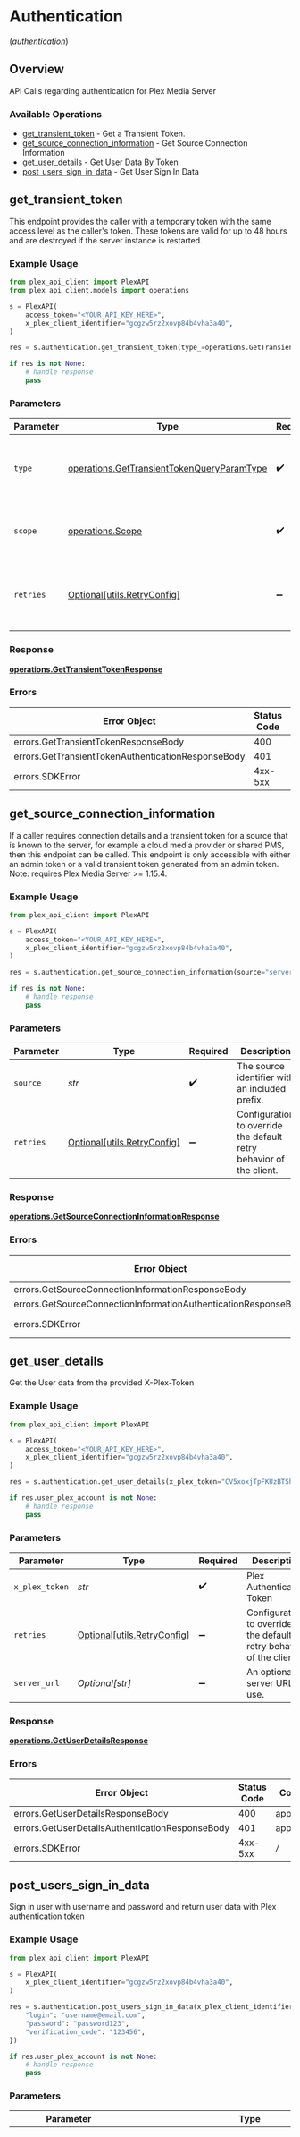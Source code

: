 # Authentication
(*authentication*)

## Overview

API Calls regarding authentication for Plex Media Server


### Available Operations

* [get_transient_token](#get_transient_token) - Get a Transient Token.
* [get_source_connection_information](#get_source_connection_information) - Get Source Connection Information
* [get_user_details](#get_user_details) - Get User Data By Token
* [post_users_sign_in_data](#post_users_sign_in_data) - Get User Sign In Data

## get_transient_token

This endpoint provides the caller with a temporary token with the same access level as the caller's token. These tokens are valid for up to 48 hours and are destroyed if the server instance is restarted.


### Example Usage

```python
from plex_api_client import PlexAPI
from plex_api_client.models import operations

s = PlexAPI(
    access_token="<YOUR_API_KEY_HERE>",
    x_plex_client_identifier="gcgzw5rz2xovp84b4vha3a40",
)

res = s.authentication.get_transient_token(type_=operations.GetTransientTokenQueryParamType.DELEGATION, scope=operations.Scope.ALL)

if res is not None:
    # handle response
    pass

```

### Parameters

| Parameter                                                                                                | Type                                                                                                     | Required                                                                                                 | Description                                                                                              |
| -------------------------------------------------------------------------------------------------------- | -------------------------------------------------------------------------------------------------------- | -------------------------------------------------------------------------------------------------------- | -------------------------------------------------------------------------------------------------------- |
| `type`                                                                                                   | [operations.GetTransientTokenQueryParamType](../../models/operations/gettransienttokenqueryparamtype.md) | :heavy_check_mark:                                                                                       | `delegation` - This is the only supported `type` parameter.                                              |
| `scope`                                                                                                  | [operations.Scope](../../models/operations/scope.md)                                                     | :heavy_check_mark:                                                                                       | `all` - This is the only supported `scope` parameter.                                                    |
| `retries`                                                                                                | [Optional[utils.RetryConfig]](../../models/utils/retryconfig.md)                                         | :heavy_minus_sign:                                                                                       | Configuration to override the default retry behavior of the client.                                      |

### Response

**[operations.GetTransientTokenResponse](../../models/operations/gettransienttokenresponse.md)**

### Errors

| Error Object                                       | Status Code                                        | Content Type                                       |
| -------------------------------------------------- | -------------------------------------------------- | -------------------------------------------------- |
| errors.GetTransientTokenResponseBody               | 400                                                | application/json                                   |
| errors.GetTransientTokenAuthenticationResponseBody | 401                                                | application/json                                   |
| errors.SDKError                                    | 4xx-5xx                                            | */*                                                |


## get_source_connection_information

If a caller requires connection details and a transient token for a source that is known to the server, for example a cloud media provider or shared PMS, then this endpoint can be called. This endpoint is only accessible with either an admin token or a valid transient token generated from an admin token.
Note: requires Plex Media Server >= 1.15.4.


### Example Usage

```python
from plex_api_client import PlexAPI

s = PlexAPI(
    access_token="<YOUR_API_KEY_HERE>",
    x_plex_client_identifier="gcgzw5rz2xovp84b4vha3a40",
)

res = s.authentication.get_source_connection_information(source="server://client-identifier")

if res is not None:
    # handle response
    pass

```

### Parameters

| Parameter                                                           | Type                                                                | Required                                                            | Description                                                         | Example                                                             |
| ------------------------------------------------------------------- | ------------------------------------------------------------------- | ------------------------------------------------------------------- | ------------------------------------------------------------------- | ------------------------------------------------------------------- |
| `source`                                                            | *str*                                                               | :heavy_check_mark:                                                  | The source identifier with an included prefix.                      | server://client-identifier                                          |
| `retries`                                                           | [Optional[utils.RetryConfig]](../../models/utils/retryconfig.md)    | :heavy_minus_sign:                                                  | Configuration to override the default retry behavior of the client. |                                                                     |

### Response

**[operations.GetSourceConnectionInformationResponse](../../models/operations/getsourceconnectioninformationresponse.md)**

### Errors

| Error Object                                                    | Status Code                                                     | Content Type                                                    |
| --------------------------------------------------------------- | --------------------------------------------------------------- | --------------------------------------------------------------- |
| errors.GetSourceConnectionInformationResponseBody               | 400                                                             | application/json                                                |
| errors.GetSourceConnectionInformationAuthenticationResponseBody | 401                                                             | application/json                                                |
| errors.SDKError                                                 | 4xx-5xx                                                         | */*                                                             |


## get_user_details

Get the User data from the provided X-Plex-Token

### Example Usage

```python
from plex_api_client import PlexAPI

s = PlexAPI(
    access_token="<YOUR_API_KEY_HERE>",
    x_plex_client_identifier="gcgzw5rz2xovp84b4vha3a40",
)

res = s.authentication.get_user_details(x_plex_token="CV5xoxjTpFKUzBTShsaf")

if res.user_plex_account is not None:
    # handle response
    pass

```

### Parameters

| Parameter                                                           | Type                                                                | Required                                                            | Description                                                         | Example                                                             |
| ------------------------------------------------------------------- | ------------------------------------------------------------------- | ------------------------------------------------------------------- | ------------------------------------------------------------------- | ------------------------------------------------------------------- |
| `x_plex_token`                                                      | *str*                                                               | :heavy_check_mark:                                                  | Plex Authentication Token                                           | CV5xoxjTpFKUzBTShsaf                                                |
| `retries`                                                           | [Optional[utils.RetryConfig]](../../models/utils/retryconfig.md)    | :heavy_minus_sign:                                                  | Configuration to override the default retry behavior of the client. |                                                                     |
| `server_url`                                                        | *Optional[str]*                                                     | :heavy_minus_sign:                                                  | An optional server URL to use.                                      | http://localhost:8080                                               |

### Response

**[operations.GetUserDetailsResponse](../../models/operations/getuserdetailsresponse.md)**

### Errors

| Error Object                                    | Status Code                                     | Content Type                                    |
| ----------------------------------------------- | ----------------------------------------------- | ----------------------------------------------- |
| errors.GetUserDetailsResponseBody               | 400                                             | application/json                                |
| errors.GetUserDetailsAuthenticationResponseBody | 401                                             | application/json                                |
| errors.SDKError                                 | 4xx-5xx                                         | */*                                             |


## post_users_sign_in_data

Sign in user with username and password and return user data with Plex authentication token

### Example Usage

```python
from plex_api_client import PlexAPI

s = PlexAPI(
    x_plex_client_identifier="gcgzw5rz2xovp84b4vha3a40",
)

res = s.authentication.post_users_sign_in_data(x_plex_client_identifier="gcgzw5rz2xovp84b4vha3a40", request_body={
    "login": "username@email.com",
    "password": "password123",
    "verification_code": "123456",
})

if res.user_plex_account is not None:
    # handle response
    pass

```

### Parameters

| Parameter                                                                                                                                                             | Type                                                                                                                                                                  | Required                                                                                                                                                              | Description                                                                                                                                                           | Example                                                                                                                                                               |
| --------------------------------------------------------------------------------------------------------------------------------------------------------------------- | --------------------------------------------------------------------------------------------------------------------------------------------------------------------- | --------------------------------------------------------------------------------------------------------------------------------------------------------------------- | --------------------------------------------------------------------------------------------------------------------------------------------------------------------- | --------------------------------------------------------------------------------------------------------------------------------------------------------------------- |
| `x_plex_client_identifier`                                                                                                                                            | *Optional[str]*                                                                                                                                                       | :heavy_minus_sign:                                                                                                                                                    | The unique identifier for the client application<br/>This is used to track the client application and its usage<br/>(UUID, serial number, or other number unique per device)<br/> | gcgzw5rz2xovp84b4vha3a40                                                                                                                                              |
| `request_body`                                                                                                                                                        | [Optional[operations.PostUsersSignInDataRequestBody]](../../models/operations/postuserssignindatarequestbody.md)                                                      | :heavy_minus_sign:                                                                                                                                                    | Login credentials                                                                                                                                                     |                                                                                                                                                                       |
| `retries`                                                                                                                                                             | [Optional[utils.RetryConfig]](../../models/utils/retryconfig.md)                                                                                                      | :heavy_minus_sign:                                                                                                                                                    | Configuration to override the default retry behavior of the client.                                                                                                   |                                                                                                                                                                       |
| `server_url`                                                                                                                                                          | *Optional[str]*                                                                                                                                                       | :heavy_minus_sign:                                                                                                                                                    | An optional server URL to use.                                                                                                                                        | http://localhost:8080                                                                                                                                                 |

### Response

**[operations.PostUsersSignInDataResponse](../../models/operations/postuserssignindataresponse.md)**

### Errors

| Error Object                                         | Status Code                                          | Content Type                                         |
| ---------------------------------------------------- | ---------------------------------------------------- | ---------------------------------------------------- |
| errors.PostUsersSignInDataResponseBody               | 400                                                  | application/json                                     |
| errors.PostUsersSignInDataAuthenticationResponseBody | 401                                                  | application/json                                     |
| errors.SDKError                                      | 4xx-5xx                                              | */*                                                  |
